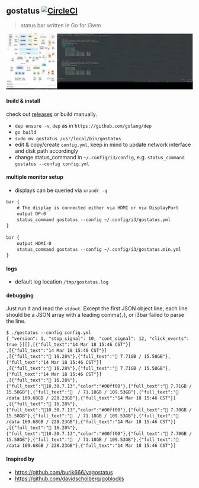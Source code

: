 ## gostatus [![CircleCI](https://circleci.com/gh/lsgrep/gostatus.svg?style=svg)](https://circleci.com/gh/lsgrep/gostatus)

> status bar written in Go for i3wm

![showcase](https://raw.githubusercontent.com/lsgrep/gostatus/master/screenshot.jpg)

#### build & install  
check out [releases](https://github.com/lsgrep/gostatus/releases) or build manually.

* `dep ensure -v`, `dep` as in `https://github.com/golang/dep`
* `go build`
* `sudo mv gostatus /usr/local/bin/gostatus`
* edit & copy/create `config.yml`, keep in mind to update network interface and disk path accordingly
* change status_command in  `~/.config/i3/config`, e.g. `status_command gostatus --config config.yml` 

#### multiple monitor setup
* displays can be queried via `xrandr -q`

```
bar {
    # The display is connected either via HDMI or via DisplayPort
    output DP-0
    status_command gostatus --config ~/.config/i3/gostatus.yml
}

bar {
    output HDMI-0
    status_command gostatus --config ~/.config/i3/gostatus.min.yml
}
```

#### logs
* default log location `/tmp/gostatus.log`

#### debugging
Just run it and read the `stdout`. 
Except the first JSON object line, each line should be a JSON array with a leading comma(`,`), or i3bar failed to parse the line.

```
$ ./gostatus --config config.yml
{ "version": 1, "stop_signal": 10, "cont_signal": 12, "click_events": true }[[],[{"full_text":"14 Mar 18 15:46 CST"}]          
,[{"full_text":"14 Mar 18 15:46 CST"}]                         
,[{"full_text":" 16.28%"},{"full_text":" 7.71GB / 15.58GB"},{"full_text":"14 Mar 18 15:46 CST"}]                             
,[{"full_text":" 16.28%"},{"full_text":" 7.71GB / 15.58GB"},{"full_text":"14 Mar 18 15:46 CST"}]                             
,[{"full_text":" 16.28%"},{"full_text":"10.30.7.13","color":"#00ff00"},{"full_text":" 7.71GB / 15.58GB"},{"full_text":"  / 71.18GB / 109.53GB"},{"full_text":"  /data 169.68GB / 228.23GB"},{"full_text":"14 Mar 18 15:46 CST"}]                          
,[{"full_text":" 16.28%"},{"full_text":"10.30.7.13","color":"#00ff00"},{"full_text":" 7.70GB / 15.58GB"},{"full_text":"  / 71.18GB / 109.53GB"},{"full_text":"  /data 169.68GB / 228.23GB"},{"full_text":"14 Mar 18 15:46 CST"}]                          
,[{"full_text":" 16.28%"},{"full_text":"10.30.7.13","color":"#00ff00"},{"full_text":" 7.70GB / 15.58GB"},{"full_text":"  / 71.18GB / 109.53GB"},{"full_text":"  /data 169.68GB / 228.23GB"},{"full_text":"14 Mar 18 15:46 CST"}]  
```

#### Inspired by
* https://github.com/burik666/yagostatus
* https://github.com/davidscholberg/goblocks
